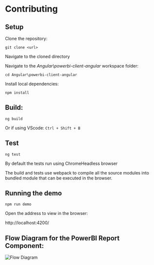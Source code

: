 # Contributing

## Setup

Clone the repository:
```
git clone <url>
```

Navigate to the cloned directory

Navigate to the *Angular\powerbi-client-angular* workspace folder:
```
cd Angular\powerbi-client-angular
```

Install local dependencies:
```
npm install
```

## Build:
```
ng build
```
Or if using VScode: `Ctrl + Shift + B`

## Test
```
ng test
```
By default the tests run using ChromeHeadless browser

The build and tests use webpack to compile all the source modules into bundled module that can be executed in the browser.

## Running the demo

```
npm run demo
```

Open the address to view in the browser:

http://localhost:4200/

## Flow Diagram for the PowerBI Report Component:
![Flow Diagram](https://github.com/microsoft/powerbi-client-angular/raw/master/resources/angular_wrapper_flow_diagram.png)
